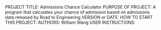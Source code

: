 
PROJECT TITLE: Admissions Chance Calculator
PURPOSE OF PROJECT: A program that calculates your chance of admission based on admissions data released by Road to Engineering
VERSION or DATE:
HOW TO START THIS PROJECT:
AUTHORS: William Wang
USER INSTRUCTIONS:
